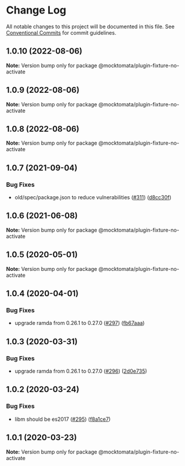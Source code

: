 # Change Log

All notable changes to this project will be documented in this file.
See [Conventional Commits](https://conventionalcommits.org) for commit guidelines.

## 1.0.10 (2022-08-06)

**Note:** Version bump only for package @mocktomata/plugin-fixture-no-activate





## 1.0.9 (2022-08-06)

**Note:** Version bump only for package @mocktomata/plugin-fixture-no-activate





## 1.0.8 (2022-08-06)

**Note:** Version bump only for package @mocktomata/plugin-fixture-no-activate





## 1.0.7 (2021-09-04)


### Bug Fixes

* old/spec/package.json to reduce vulnerabilities ([#311](https://github.com/mocktomata/mocktomata/issues/311)) ([d8cc30f](https://github.com/mocktomata/mocktomata/commit/d8cc30fa1f9e678757b4c00333b527d4e2a8d93e))





## 1.0.6 (2021-06-08)

**Note:** Version bump only for package @mocktomata/plugin-fixture-no-activate





## 1.0.5 (2020-05-01)

**Note:** Version bump only for package @mocktomata/plugin-fixture-no-activate





## 1.0.4 (2020-04-01)


### Bug Fixes

* upgrade ramda from 0.26.1 to 0.27.0 ([#297](https://github.com/mocktomata/mocktomata/issues/297)) ([fb67aaa](https://github.com/mocktomata/mocktomata/commit/fb67aaaff56bf9d30a68d937c55603a86dc959cf))





## 1.0.3 (2020-03-31)


### Bug Fixes

* upgrade ramda from 0.26.1 to 0.27.0 ([#296](https://github.com/mocktomata/mocktomata/issues/296)) ([2d0e735](https://github.com/mocktomata/mocktomata/commit/2d0e735e22bf8cfc96605b957852ded677c69794))





## 1.0.2 (2020-03-24)


### Bug Fixes

* libm should be es2017 ([#295](https://github.com/mocktomata/mocktomata/issues/295)) ([f8a1ce7](https://github.com/mocktomata/mocktomata/commit/f8a1ce73f7a5bb163ecbe96f9e779c73f5a86656))





## 1.0.1 (2020-03-23)

**Note:** Version bump only for package @mocktomata/plugin-fixture-no-activate
